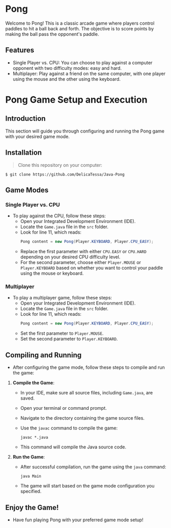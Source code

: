 # Pong

Welcome to Pong! This is a classic arcade game where players control paddles to hit a ball back and forth. The objective is to score points by making the ball pass the opponent's paddle.

## Features

- Single Player vs. CPU: You can choose to play against a computer opponent with two difficulty modes: easy and hard.
- Multiplayer: Play against a friend on the same computer, with one player using the mouse and the other using the keyboard.

# Pong Game Setup and Execution

## Introduction

This section will guide you through configuring and running the Pong game with your desired game mode.

## Installation

> Clone this repository on your computer:

```shell
$ git clone https://github.com/DelicaTessa/Java-Pong
```

## Game Modes

### Single Player vs. CPU

- To play against the CPU, follow these steps:
  - Open your Integrated Development Environment (IDE).
  - Locate the `Game.java` file in the `src` folder.
  - Look for line 11, which reads:
    ```java
    Pong content = new Pong(Player.KEYBOARD, Player.CPU_EASY);
    ```
  - Replace the first parameter with either `CPU.EASY` or `CPU.HARD` depending on your desired CPU difficulty level.
  - For the second parameter, choose either `Player.MOUSE` or `Player.KEYBOARD` based on whether you want to control your paddle using the mouse or keyboard.

### Multiplayer

- To play a multiplayer game, follow these steps:
  - Open your Integrated Development Environment (IDE).
  - Locate the `Game.java` file in the `src` folder.
  - Look for line 11, which reads:
    ```java
    Pong content = new Pong(Player.KEYBOARD, Player.CPU_EASY);
    ```
  - Set the first parameter to `Player.MOUSE`.
  - Set the second parameter to `Player.KEYBOARD`.

## Compiling and Running

- After configuring the game mode, follow these steps to compile and run the game:

1. **Compile the Game**:

   - In your IDE, make sure all source files, including `Game.java`, are saved.
   - Open your terminal or command prompt.
   - Navigate to the directory containing the game source files.
   - Use the `javac` command to compile the game:

     ```shell
     javac *.java
     ```

   - This command will compile the Java source code.

2. **Run the Game**:

   - After successful compilation, run the game using the `java` command:

     ```shell
     java Main
     ```

   - The game will start based on the game mode configuration you specified.

## Enjoy the Game!

- Have fun playing Pong with your preferred game mode setup!
